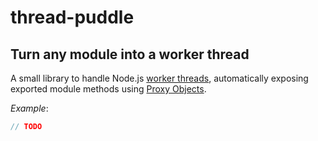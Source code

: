 # thread-puddle
## Turn any module into a worker thread

A small library to handle Node.js [worker threads](https://nodejs.org/dist/latest-v13.x/docs/api/worker_threads.html), automatically exposing exported module methods using [Proxy Objects](https://developer.mozilla.org/en-US/docs/Web/JavaScript/Reference/Global_Objects/Proxy).

_Example_:

```js
// TODO
```
